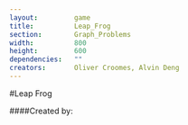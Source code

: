 ```yaml
---
layout:         game
title:          Leap_Frog
section:        Graph_Problems
width:          800
height:         600
dependencies:   ""
creators:       Oliver Croomes, Alvin Deng
---
```


#Leap Frog

####Created by:

<canvas id="{{ page.title }}" width="{{page.width}}" height="{{page.height}}">
<!-- Your game will go here -->
</div>
<!-- ![Alt text](/path/to/img.jpg) -->



